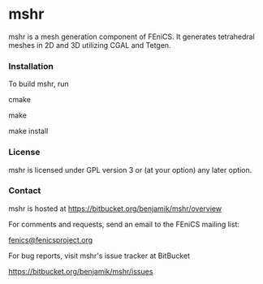 # mshr #

mshr is a mesh generation component of FEniCS. It generates tetrahedral meshes in 2D and 3D utilizing CGAL and Tetgen.


### Installation ###

To build mshr, run

cmake <path to mshr source tree>

make

make install

### License ###

mshr is licensed under GPL version 3 or (at your option) any later option.

### Contact ###

mshr is hosted at https://bitbucket.org/benjamik/mshr/overview

For comments and requests, send an email to the FEniCS mailing list:

  fenics@fenicsproject.org

For bug reports, visit mshr's issue tracker at BitBucket

  https://bitbucket.org/benjamik/mshr/issues
